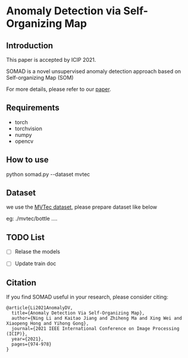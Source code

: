 
# Anomaly Detection via Self-Organizing Map

## Introduction
This paper is accepted by ICIP 2021.

SOMAD is a novel unsupervised anomaly detection approach based on Self-organizing Map (SOM)

For more details, please refer to our [paper](https://arxiv.org/abs/2107.09903).

## Requirements
- torch
- torchvision
- numpy
- opencv

## How to use
python somad.py --dataset mvtec

## Dataset
we use the [MVTec dataset](https://www.mvtec.com/company/research/datasets/mvtec-ad), please prepare dataset like below

eg:
./mvtec/bottle
....

## TODO List
- [ ] Relase the models
- [ ] Update train doc


## Citation
If you find SOMAD useful in your research, please consider citing:
```
@article{Li2021AnomalyDV,
  title={Anomaly Detection Via Self-Organizing Map},
  author={Ning Li and Kaitao Jiang and Zhiheng Ma and Xing Wei and Xiaopeng Hong and Yihong Gong},
  journal={2021 IEEE International Conference on Image Processing (ICIP)},
  year={2021},
  pages={974-978}
}
```
